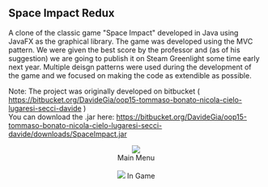 ## Space Impact Redux ##

A clone of the classic game "Space Impact" developed in Java using JavaFX as the graphical library. The game was developed using the MVC pattern. We were given the best score by the professor and (as of his suggestion) we are going to publish it on Steam Greenlight some time early next year.
Multiple deisgn patterns were used during the development of the game and we focused on making the code as extendible as possible.

Note: The project was originally developed on bitbucket ( https://bitbucket.org/DavideGia/oop15-tommaso-bonato-nicola-cielo-lugaresi-secci-davide ) <br>
You can download the .jar here: https://bitbucket.org/DavideGia/oop15-tommaso-bonato-nicola-cielo-lugaresi-secci-davide/downloads/SpaceImpact.jar

<p align="center">
<img src="http://i.imgur.com/D9s7g9o.png"><br>
Main Menu<br><br>

<img src="http://i.imgur.com/hO6bG0q.png">
In Game

</p>
